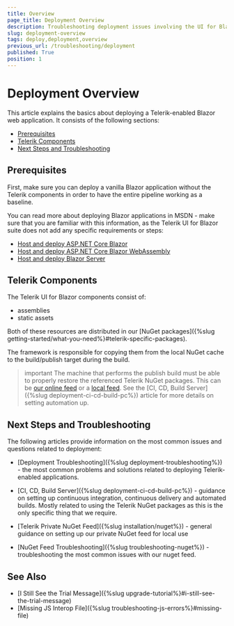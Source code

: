 ```yaml
---
title: Overview
page_title: Deployment Overview
description: Troubleshooting deployment issues involving the UI for Blazor suite.
slug: deployment-overview
tags: deploy,deployment,overview
previous_url: /troubleshooting/deployment
published: True
position: 1
---
```


# Deployment Overview

This article explains the basics about deploying a Telerik-enabled Blazor web application. It consists of the following sections:


* [Prerequisites](#prerequisites)
* [Telerik Components](#telerik-components)
* [Next Steps and Troubleshooting](#next-steps-and-troubleshooting)


## Prerequisites

First, make sure you can deploy a vanilla Blazor application without the Telerik components in order to have the entire pipeline working as a baseline.

You can read more about deploying Blazor applications in MSDN - make sure that you are familiar with this information, as the Telerik UI for Blazor suite does not add any specific requirements or steps:

* [Host and deploy ASP.NET Core Blazor](https://docs.microsoft.com/en-us/aspnet/core/host-and-deploy/blazor/?view=aspnetcore-3.0&tabs=visual-studio)
* [Host and deploy ASP.NET Core Blazor WebAssembly](https://docs.microsoft.com/en-us/aspnet/core/host-and-deploy/blazor/webassembly?view=aspnetcore-3.0)
* [Host and deploy Blazor Server](https://docs.microsoft.com/en-us/aspnet/core/host-and-deploy/blazor/server?view=aspnetcore-3.0)



## Telerik Components

The Telerik UI for Blazor components consist of:
* assemblies
* static assets

Both of these resources are distributed in our [NuGet packages]({%slug getting-started/what-you-need%}#telerik-specific-packages).

The framework is responsible for copying them from the local NuGet cache to the build/publish target during the build.

>important The machine that performs the publish build must be able to properly restore the referenced Telerik NuGet packages. This can be [our online feed](../installation/nuget) or a [local feed](../installation/zip). See the [CI, CD, Build Server]({%slug deployment-ci-cd-build-pc%}) article for more details on setting automation up.


## Next Steps and Troubleshooting

The following articles provide information on the most common issues and questions related to deployment:

* [Deployment Troubleshooting]({%slug deployment-troubleshooting%}) - the most common problems and solutions related to deploying Telerik-enabled applications.

* [CI, CD, Build Server]({%slug deployment-ci-cd-build-pc%}) - guidance on setting up continuous integration, continuous delivery and automated builds. Mostly related to using the Telerik NuGet packages as this is the only specific thing that we require.

* [Telerik Private NuGet Feed]({%slug installation/nuget%}) - general guidance on setting up our private NuGet feed for local use

* [NuGet Feed Troubleshooting]({%slug troubleshooting-nuget%}) - troubleshooting the most common issues with our nuget feed.


## See Also

* [I Still See the Trial Message]({%slug upgrade-tutorial%}#i-still-see-the-trial-message)
* [Missing JS Interop File]({%slug troubleshooting-js-errors%}#missing-file) 
